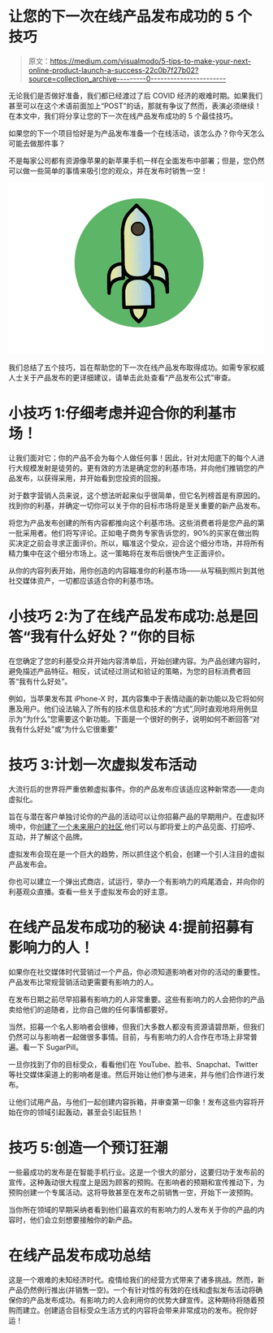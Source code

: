 # 让您的下一次在线产品发布成功的 5 个技巧

> 原文：<https://medium.com/visualmodo/5-tips-to-make-your-next-online-product-launch-a-success-22c0b7f27b02?source=collection_archive---------0----------------------->

无论我们是否做好准备，我们都已经渡过了后 COVID 经济的艰难时期。如果我们甚至可以在这个术语前面加上“POST”的话，那就有争议了然而，表演必须继续！在本文中，我们将分享让您的下一次在线产品发布成功的 5 个最佳技巧。

如果您的下一个项目恰好是为产品发布准备一个在线活动，该怎么办？你今天怎么可能去做那件事？

不是每家公司都有资源像苹果的新苹果手机一样在全面发布中部署；但是，您仍然可以做一些简单的事情来吸引您的观众，并在发布时销售一空！

![](img/12b97ebd7ec2659400f0659a4716cf4f.png)

我们总结了五个技巧，旨在帮助您的下一次在线产品发布取得成功。如需专家权威人士关于产品发布的更详细建议，请单击此处查看“产品发布公式”审查。

# 小技巧 1:仔细考虑并迎合你的利基市场！

让我们面对它；你的产品不会为每个人做任何事！因此，针对太阳底下的每个人进行大规模发射是徒劳的。更有效的方法是确定您的利基市场，并向他们推销您的产品发布，以获得采用，并开始看到您投资的回报。

对于数字营销人员来说，这个想法听起来似乎很简单，但它名列榜首是有原因的。找到你的利基，并确定一切你可以关于你的目标市场将是至关重要的新产品发布。

将您为产品发布创建的所有内容都推向这个利基市场。这些消费者将是您产品的第一批采用者。他们将写评论。正如电子商务专家告诉您的，90%的买家在做出购买决定之前会寻求正面评价。所以，瞄准这个受众，迎合这个细分市场，并将所有精力集中在这个细分市场上。这一策略将在发布后很快产生正面评价。

从你的内容列表开始，用你创造的内容瞄准你的利基市场——从写稿到照片到其他社交媒体资产，一切都应该适合你的利基市场。

# 小技巧 2:为了在线产品发布成功:总是回答“我有什么好处？”你的目标

在您确定了您的利基受众并开始内容清单后，开始创建内容。为产品创建内容时，避免描述产品特征。相反，试试经过测试和验证的策略，为您的目标消费者回答“我有什么好处”。

例如，当苹果发布其 iPhone-X 时，其内容集中于表情动画的新功能以及它将如何惠及用户。他们设法输入了所有的技术信息和技术的“方式”,同时直观地将用例显示为“为什么”您需要这个新功能。下面是一个很好的例子，说明如何不断回答“对我有什么好处”或“为什么它很重要”

# 技巧 3:计划一次虚拟发布活动

大流行后的世界将严重依赖虚拟事件。你的产品发布应该适应这种新常态——走向虚拟化。

旨在与潜在客户单独讨论你的产品的活动可以让你招募产品的早期用户。在虚拟环境中，你[创建了一个未来用户的社区](https://visualmodo.com/theme/forum-wordpress-theme/),他们可以与即将爱上的产品见面、打招呼、互动，并了解这个品牌。

虚拟发布会现在是一个巨大的趋势，所以抓住这个机会，创建一个引人注目的虚拟产品发布会。

你也可以建立一个弹出式商店，试运行，举办一个有影响力的鸡尾酒会，并向你的利基观众直播。查看一些关于虚拟发布会的好主意。

# 在线产品发布成功的秘诀 4:提前招募有影响力的人！

如果你在社交媒体时代营销过一个产品，你必须知道影响者对你的活动的重要性。产品发布比常规营销活动更需要有影响力的人。

在发布日期之前尽早招募有影响力的人非常重要。这些有影响力的人会把你的产品卖给他们的追随者，比你自己做的任何事情都要好。

当然，招募一个名人影响者会很棒，但我们大多数人都没有资源请碧昂斯，但我们仍然可以与影响者一起做很多事情。目前，与有影响力的人合作在市场上非常普遍。看一下 SugarPill。

一旦你找到了你的目标受众，看看他们在 YouTube、脸书、Snapchat、Twitter 等社交媒体渠道上的影响者是谁。然后开始让他们参与进来，并与他们合作进行发布。

让他们试用产品，与他们一起创建内容拆箱，并审查第一印象！发布这些内容将开始在你的领域引起轰动，甚至会引起狂热！

# 技巧 5:创造一个预订狂潮

一些最成功的发布是在智能手机行业。这是一个很大的部分，这要归功于发布前的宣传。这种轰动很大程度上是因为顾客的预购。在影响者的预期和宣传推动下，为预购创建一个专属活动。这将导致甚至在发布之前销售一空，开始下一波预购。

当你所在领域的早期采纳者看到他们最喜欢的有影响力的人发布关于你的产品的内容时，他们会立刻想要接触你的新产品。

# 在线产品发布成功总结

这是一个艰难的未知经济时代。疫情给我们的经营方式带来了诸多挑战。然而，新产品仍然例行推出(并销售一空)。一个有针对性的有效的在线和虚拟发布活动将确保你的产品发布成功。有影响力的人会利用你的优势大肆宣传。这种期待将随着预购而建立。创建适合目标受众生活方式的内容将会带来非常成功的发布。祝你好运！